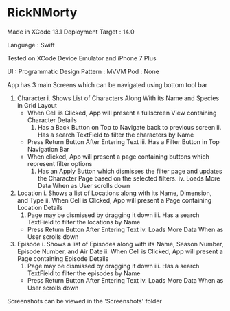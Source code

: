 # RickNMorty

Made in XCode 13.1
Deployment Target : 14.0

Language : Swift

Tested on XCode Device Emulator and iPhone 7 Plus 

UI : Programmatic
Design Pattern : MVVM
Pod : None

App has 3 main Screens which can be navigated using bottom tool bar
1. Character
  i. Shows List of Characters Along With its Name and Species in Grid Layout
    - When Cell is Clicked, App will present a fullscreen View containing Character Details
      1. Has a Back Button on Top to Navigate back to previous screen
  ii. Has a search TextField to filter the characters by Name
    - Press Return Button After Entering Text
  iii. Has a Filter Button in Top Navigation Bar
    - When clicked, App will present a page containing buttons which represent filter options
      1. Has an Apply Button which dismisses the filter page and updates the Character Page based on the selected filters.
  iv. Loads More Data When as User scrolls down
2. Location
  i. Shows a list of Locations along with its Name, Dimension, and Type
  ii. When Cell is Clicked, App will present a Page containing Location Details
      1. Page may be dismissed by dragging it down
  iii. Has a search TextField to filter the locations by Name
    - Press Return Button After Entering Text
  iv. Loads More Data When as User scrolls down
3. Episode
  i. Shows a list of Episodes along with its Name, Season Number, Episode Number, and Air Date
  ii. When Cell is Clicked, App will present a Page containing Episode Details
    1. Page may be dismissed by dragging it down
  iii. Has a search TextField to filter the episodes by Name
    - Press Return Button After Entering Text
  iv. Loads More Data When as User scrolls down
    
Screenshots can be viewed in the 'Screenshots' folder
    
